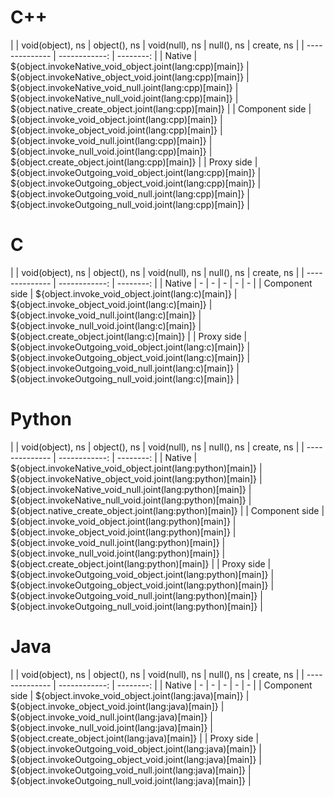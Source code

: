 # C++
|                | void(object), ns | object(), ns | void(null), ns | null(), ns | create, ns |
| -------------- | ------------: | --------: |
| Native         | ${object.invokeNative_void_object.joint(lang:cpp)[main]} | ${object.invokeNative_object_void.joint(lang:cpp)[main]} | ${object.invokeNative_void_null.joint(lang:cpp)[main]} | ${object.invokeNative_null_void.joint(lang:cpp)[main]} | ${object.native_create_object.joint(lang:cpp)[main]} |
| Component side | ${object.invoke_void_object.joint(lang:cpp)[main]} | ${object.invoke_object_void.joint(lang:cpp)[main]} | ${object.invoke_void_null.joint(lang:cpp)[main]} | ${object.invoke_null_void.joint(lang:cpp)[main]} | ${object.create_object.joint(lang:cpp)[main]} |
| Proxy side     | ${object.invokeOutgoing_void_object.joint(lang:cpp)[main]} | ${object.invokeOutgoing_object_void.joint(lang:cpp)[main]} | ${object.invokeOutgoing_void_null.joint(lang:cpp)[main]} | ${object.invokeOutgoing_null_void.joint(lang:cpp)[main]} |

# C
|                | void(object), ns | object(), ns | void(null), ns | null(), ns | create, ns |
| -------------- | ------------: | --------: |
| Native         | - | - | - | - | - |
| Component side | ${object.invoke_void_object.joint(lang:c)[main]} | ${object.invoke_object_void.joint(lang:c)[main]} | ${object.invoke_void_null.joint(lang:c)[main]} | ${object.invoke_null_void.joint(lang:c)[main]} | ${object.create_object.joint(lang:c)[main]} |
| Proxy side     | ${object.invokeOutgoing_void_object.joint(lang:c)[main]} | ${object.invokeOutgoing_object_void.joint(lang:c)[main]} | ${object.invokeOutgoing_void_null.joint(lang:c)[main]} | ${object.invokeOutgoing_null_void.joint(lang:c)[main]} |

# Python
|                | void(object), ns | object(), ns | void(null), ns | null(), ns | create, ns |
| -------------- | ------------: | --------: |
| Native         | ${object.invokeNative_void_object.joint(lang:python)[main]} | ${object.invokeNative_object_void.joint(lang:python)[main]} | ${object.invokeNative_void_null.joint(lang:python)[main]} | ${object.invokeNative_null_void.joint(lang:python)[main]} | ${object.native_create_object.joint(lang:python)[main]} |
| Component side | ${object.invoke_void_object.joint(lang:python)[main]} | ${object.invoke_object_void.joint(lang:python)[main]} | ${object.invoke_void_null.joint(lang:python)[main]} | ${object.invoke_null_void.joint(lang:python)[main]} | ${object.create_object.joint(lang:python)[main]} |
| Proxy side     | ${object.invokeOutgoing_void_object.joint(lang:python)[main]} | ${object.invokeOutgoing_object_void.joint(lang:python)[main]} | ${object.invokeOutgoing_void_null.joint(lang:python)[main]} | ${object.invokeOutgoing_null_void.joint(lang:python)[main]} |

# Java
|                | void(object), ns | object(), ns | void(null), ns | null(), ns | create, ns |
| -------------- | ------------: | --------: |
| Native         | - | - | - | - | - |
| Component side | ${object.invoke_void_object.joint(lang:java)[main]} | ${object.invoke_object_void.joint(lang:java)[main]} | ${object.invoke_void_null.joint(lang:java)[main]} | ${object.invoke_null_void.joint(lang:java)[main]} | ${object.create_object.joint(lang:java)[main]} |
| Proxy side     | ${object.invokeOutgoing_void_object.joint(lang:java)[main]} | ${object.invokeOutgoing_object_void.joint(lang:java)[main]} | ${object.invokeOutgoing_void_null.joint(lang:java)[main]} | ${object.invokeOutgoing_null_void.joint(lang:java)[main]} |
